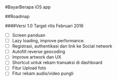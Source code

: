 #BayarBerapa iOS app

##Roadmap

####Versi 1.0 Target rilis Februari 2016
- [ ] Screen panduan
- [ ] Lazy loading, improve performance.
- [ ] Registrasi, authentikasi dan link ke Social network
- [ ] Autofill reverse geocoding
- [ ] Improve artwork dan UX
- [ ] Shortcut untuk rekam transaksi di dashboard
- [ ] Fitur Upload foto
- [ ] Fitur rekam audio/video pungli
